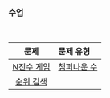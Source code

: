 ### 수업

<br />

|문제|문제 유형|
|:--:|:-------|
|[N진수 게임](https://programmers.co.kr/learn/courses/30/lessons/17687)|[챔퍼나운 수](https://en.wikipedia.org/wiki/Champernowne_constant)|
|[순위 검색](https://programmers.co.kr/learn/courses/30/lessons/72412)||
